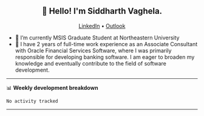 <h2 align="center">👋 Hello! I'm Siddharth Vaghela.</h2>
<p align="center">
  <a href="https://www.linkedin.com/in/siddharth-vaghela/">LinkedIn</a> •
  <a href="mailto:vaghela.s@northeastern.edu">Outlook</a>
</p>


- 🔭 I’m currently MSIS Graduate Student at Northeastern University
- 🌱 I have 2 years of full-time work experience as an Associate Consultant with Oracle Financial Services Software, where I was primarily responsible for developing banking software.
I am eager to broaden my knowledge and eventually contribute to the field of software development. 

-------



📊 **Weekly development breakdown**
<!--START_SECTION:waka-->

```text
No activity tracked
```

<!--END_SECTION:waka-->

-------
